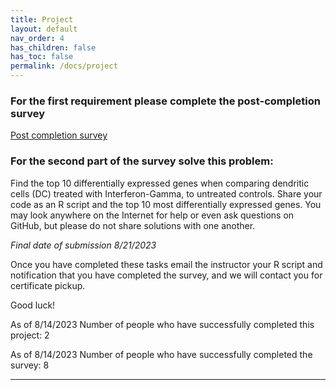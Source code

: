 ```yaml
---
title: Project
layout: default
nav_order: 4
has_children: false
has_toc: false
permalink: /docs/project
---
```


### For the first requirement please complete the post-completion survey
[Post completion survey](https://tulane.co1.qualtrics.com/jfe/form/SV_ezl3waRM6dcCWRo)

### For the second part of the survey solve this problem:
Find the top 10 differentially expressed genes when comparing dendritic cells (DC) treated with Interferon-Gamma, to untreated controls.
Share your code as an R script and the top 10 most differentially expressed genes. You may look anywhere on the Internet for help or even ask questions on GitHub, but please do not share solutions with one another.

*Final date of submission 8/21/2023*

Once you have completed these tasks email the instructor your R script and notification that you have completed the survey, and we will contact you for certificate pickup.

Good luck!

As of 8/14/2023 Number of people who have successfully completed this project: 2

As of 8/14/2023 Number of people who have successfully completed the survey: 8

----
[Just the Docs]: https://just-the-docs.github.io/just-the-docs/
[GitHub Pages]: https://docs.github.com/en/pages
[README]: https://github.com/just-the-docs/just-the-docs-template/blob/main/README.md
[Jekyll]: https://jekyllrb.com
[GitHub Pages / Actions workflow]: https://github.blog/changelog/2022-07-27-github-pages-custom-github-actions-workflows-beta/
[use this template]: https://github.com/just-the-docs/just-the-docs-template/generate
